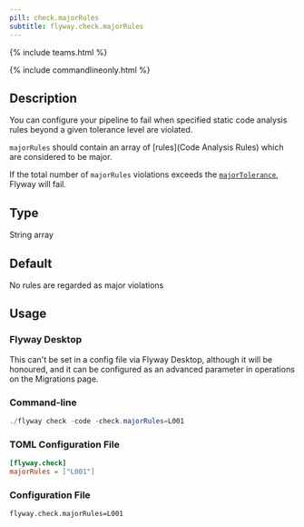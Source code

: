 ```yaml
---
pill: check.majorRules
subtitle: flyway.check.majorRules
---
```


{% include teams.html %}

{% include commandlineonly.html %}

## Description

You can configure your pipeline to fail when specified static code analysis rules beyond a given tolerance level are violated.

`majorRules` should contain an array of [rules](Code Analysis Rules) which are considered to be major.

If the total number of `majorRules` violations exceeds the [`majorTolerance`](<Configuration/Flyway Namespace/Flyway Check Namespace/Flyway Check Major Tolerance Setting>), Flyway will fail.

## Type

String array

## Default

No rules are regarded as major violations

## Usage

### Flyway Desktop

This can't be set in a config file via Flyway Desktop, although it will be honoured, and it can be configured as an advanced parameter in operations on the Migrations page.

### Command-line

```powershell
./flyway check -code -check.majorRules=L001
```

### TOML Configuration File

```toml
[flyway.check]
majorRules = ["L001"]
```

### Configuration File

```properties
flyway.check.majorRules=L001
```